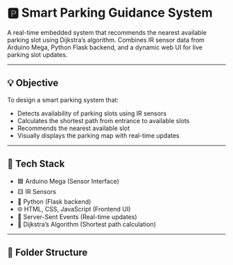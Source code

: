 # 🅿️ Smart Parking Guidance System

A real-time embedded system that recommends the nearest available parking slot using Dijkstra’s algorithm. Combines IR sensor data from Arduino Mega, Python Flask backend, and a dynamic web UI for live parking slot updates.

---

## 💡 Objective

To design a smart parking system that:
- Detects availability of parking slots using IR sensors
- Calculates the shortest path from entrance to available slots
- Recommends the nearest available slot
- Visually displays the parking map with real-time updates

---

## 🔧 Tech Stack

- 🟦 Arduino Mega (Sensor Interface)
- 🟨 IR Sensors
- 🐍 Python (Flask backend)
- 🌐 HTML, CSS, JavaScript (Frontend UI)
- 🚀 Server-Sent Events (Real-time updates)
- 🧠 Dijkstra’s Algorithm (Shortest path calculation)

---

## 📁 Folder Structure


